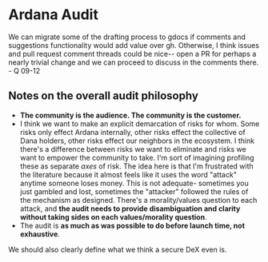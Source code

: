 # Ardana Audit

We can migrate some of the drafting process to gdocs if comments and suggestions functionality would add value over gh. Otherwise, I think issues and pull request comment threads could be nice-- open a PR for perhaps a nearly trivial change and we can proceed to discuss in the comments there. - Q 09-12

## Notes on the overall audit philosophy

- **The community is the audience. The community is the customer.** 
- I think we want to make an explicit demarcation of risks for whom. Some risks only effect Ardana internally, other risks effect the collective of Dana holders, other risks effect our neighbors in the ecosystem. I think there's a difference between risks we want to eliminate and risks we want to empower the community to take. I'm sort of imagining profiling these as separate _axes_ of risk. The idea here is that I'm frustrated with the literature because it almost feels like it uses the word "attack" anytime someone loses money. This is not adequate- sometimes you just gambled and lost, sometimes the "attacker" followed the rules of the mechanism as designed. There's a morality/values question to each attack, and **the audit needs to provide disambiguation and clarity without taking sides on each values/morality question**. 
- The audit is **as much as was possible to do before launch time, not exhaustive**.

We should also clearly define what we think a secure DeX even is.
